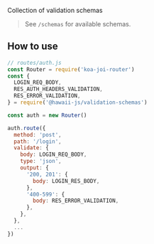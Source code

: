 Collection of validation schemas

> See `/schemas` for available schemas.

## How to use
```javascript
// routes/auth.js
const Router = require('koa-joi-router')
const {
  LOGIN_REQ_BODY,
  RES_AUTH_HEADERS_VALIDATION,
  RES_ERROR_VALIDATION,
} = require('@hawaii-js/validation-schemas')

const auth = new Router()

auth.route({
  method: 'post',
  path: '/login',
  validate: {
    body: LOGIN_REQ_BODY,
    type: 'json',
    output: {
      '200, 201': {
        body: LOGIN_RES_BODY,
      },
      '400-599': {
        body: RES_ERROR_VALIDATION,
      },
    },
  },
  ...
})
```

